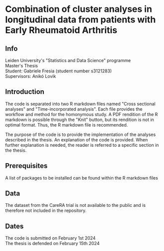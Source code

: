 # Combination of cluster analyses in longitudinal data from patients with Early Rheumatoid Arthritis
## Info

Leiden University's "Statistics and Data Science" programme \
Master's Thesis \
Student: Gabriele Fresia (student number s3121283) \
Supervisors: Anikó Lovik

## Introduction
The code is separated into two R markdown files named "Cross sectional analyses" and "Time-incorporated analysis". Each file provides the workflow and method for the homonymous study.
A PDF rendition of the R markdown is possible through the "Knit" button, but its rendition is not in optimal format. Thus, the R markdown file is recommended.

The purpose of the code is to provide the implementation of the analyses described in the thesis. 
An explanation of the code is provided. When further explanation is needed, the reader is referred to a specific section in the thesis.

## Prerequisites
A list of packages to be installed can be found within the R markdown files

## Data
The dataset from the CareRA trial is not available to the public and is therefore not included in the repository. 

## Dates
The code is submitted on February 1st 2024 \
The thesis is defended on February 15th 2024

